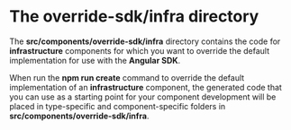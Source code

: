 # The **override-sdk/infra** directory

The **src/components/override-sdk/infra** directory contains the code for **infrastructure** components for which you want to override the default implementation for use with the **Angular SDK**.

When run the **npm run  create** command to override the default implementation of an **infrastructure** component, the generated code that you can use as a
starting point for your component development will be placed in type-specific and component-specific folders in **src/components/override-sdk/infra**.
